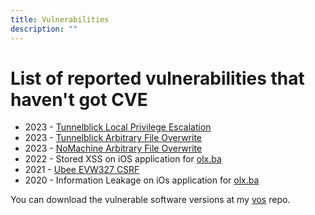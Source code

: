 ```yaml
---
title: Vulnerabilities
description: ""
---
```


# List of reported vulnerabilities that haven't got CVE

* 2023 - [Tunnelblick Local Privilege Escalation](../posts/tunnelblick_assisted_lpe.html)
* 2023 - [Tunnelblick Arbitrary File Overwrite](../posts/tunnelblick_file_overwrite.html)
* 2023 - [NoMachine Arbitrary File Overwrite](../posts/nomachine_afo.html)
* 2022 - Stored XSS on iOS application for [olx.ba](https://olx.ba)
* 2021 - [Ubee EVW327 CSRF](https://www.exploit-db.com/exploits/49920)
* 2020 - Information Leakage on iOs application for [olx.ba](https://olx.ba)

You can download the vulnerable software versions at my [vos](https://github.com/NSEcho/vos) repo.
